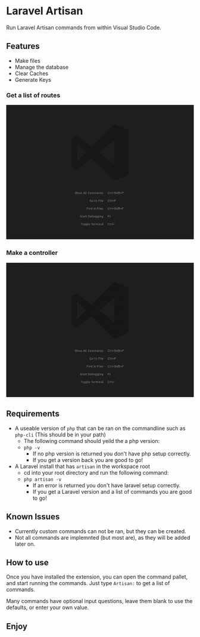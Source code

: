 # Laravel Artisan

Run Laravel Artisan commands from within Visual Studio Code.

## Features

* Make files
* Manage the database
* Clear Caches
* Generate Keys

### Get a list of routes

![Route List](./images/screens/route-list.gif)

### Make a controller

![Route List](./images/screens/make-controller.gif)

## Requirements

* A useable version of `php` that can be ran on the commandline such as `php-cli` (This should be in your path)
    * The following command should yeild the a php version:
    * `php -v`
        * If no php version is returned you don't have php setup correctly.
        * If you get a version back you are good to go!
* A Laravel install that has `artisan` in the workspace root
    * cd into your root directory and run the following command:
    * `php artisan -v`
        * If an error is returned you don't have laravel setup correctly.
        * If you get a Laravel version and a list of commands you are good to go!

## Known Issues

* Currently custom commands can not be ran, but they can be created.
* Not all commands are implemnted (but most are), as they will be added later on.

## How to use

Once you have installed the extension, you can open the command pallet, and start running the commands. Just type `Artisan:` to get a list of commands.

Many commands have optional input questions, leave them blank to use the defaults, or enter your own value.

## Enjoy